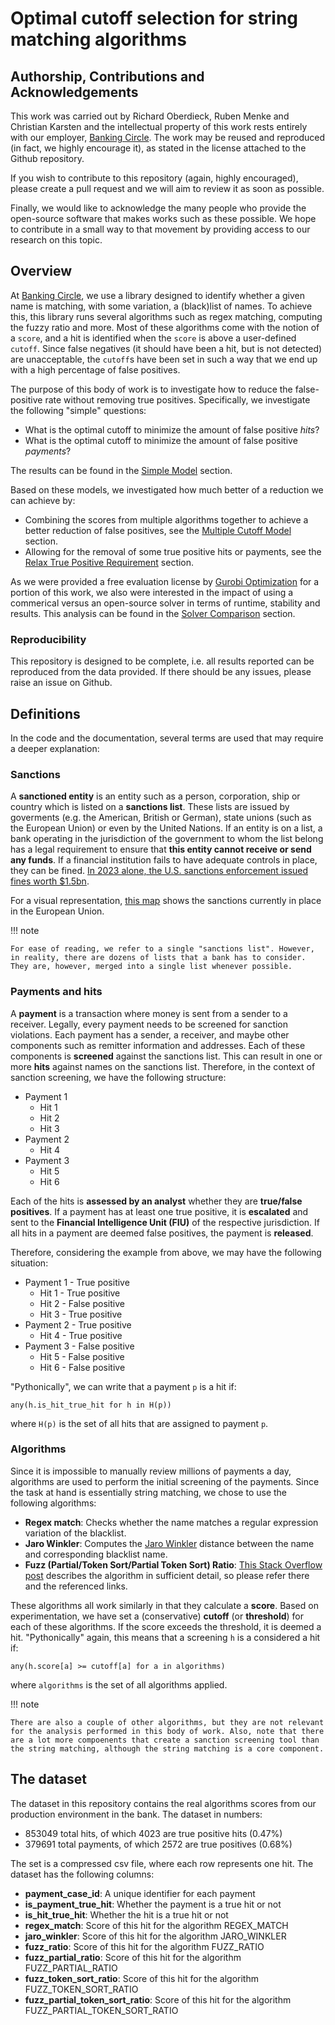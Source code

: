 # Optimal cutoff selection for string matching algorithms

## Authorship, Contributions and Acknowledgements

This work was carried out by Richard Oberdieck, Ruben Menke and Christian Karsten and the intellectual property of this work rests entirely with our employer, [Banking Circle](https://www.bankingcircle.com/). The work may be reused and reproduced (in fact, we highly encourage it), as stated in the license attached to the Github repository.

If you wish to contribute to this repository (again, highly encouraged), please create a pull request and we will aim to review it as soon as possible.

Finally, we would like to acknowledge the many people who provide the open-source software that makes works such as these possible. We hope to contribute in a small way to that movement by providing access to our research on this topic.

## Overview

At [Banking Circle](https://www.bankingcircle.com/), we use a library designed to identify whether a given name is matching, with some variation, a (black)list of names. To achieve this, this library runs several algorithms such as regex matching, computing the fuzzy ratio and more. Most of these algorithms come with the notion of a `score`, and a hit is identified when the `score` is above a user-defined `cutoff`. Since false negatives (it should have been a hit, but is not detected) are unacceptable, the `cutoff`s have been set in such a way that we end up with a high percentage of false positives.

The purpose of this body of work is to investigate how to reduce the false-positive rate without removing true positives. Specifically, we investigate the following "simple" questions:

- What is the optimal cutoff to minimize the amount of false positive *hits*?
- What is the optimal cutoff to minimize the amount of false positive *payments*?

The results can be found in the [Simple Model](simple_model.md) section.

Based on these models, we investigated how much better of a reduction we can achieve by:

- Combining the scores from multiple algorithms together to achieve a better reduction of false positives, see the [Multiple Cutoff Model](multiple_cutoff_model.md) section.
- Allowing for the removal of some true positive hits or payments, see the [Relax True Positive Requirement](relax-the-true-positive-requirement.md) section.

As we were provided a free evaluation license by [Gurobi Optimization](https://gurobi.com) for a portion of this work, we also were interested in the impact of using a commerical versus an open-source solver in terms of runtime, stability and results. This analysis can be found in the [Solver Comparison](solver-comparisons.md) section.

### Reproducibility
This repository is designed to be complete, i.e. all results reported can be reproduced from the data provided. If there should be any issues, please raise an issue on Github.

## Definitions

In the code and the documentation, several terms are used that may require a deeper explanation:

### Sanctions

A **sanctioned entity** is an entity such as a person, corporation, ship or country which is listed on a **sanctions list**. These lists are issued by goverments (e.g. the American, British or German), state unions (such as the European Union) or even by the United Nations. If an entity is on a list, a bank operating in the jurisdiction of the government to whom the list belong has a legal requirement to ensure that **this entity cannot receive or send any funds**. If a financial institution fails to have adequate controls in place, they can be fined. [In 2023 alone, the U.S. sanctions enforcement issued fines worth $1.5bn](https://www.mofo.com/resources/insights/240304-us-sanctions-enforcement-2023-trends).

For a visual representation, [this map](https://www.sanctionsmap.eu/#/main) shows the sanctions currently in place in the European Union.

!!! note

    For ease of reading, we refer to a single "sanctions list". However, in reality, there are dozens of lists that a bank has to consider. They are, however, merged into a single list whenever possible.

### Payments and hits

A **payment** is a transaction where money is sent from a sender to a receiver. Legally, every payment needs to be screened for sanction violations. Each payment has a sender, a receiver, and maybe other components such as remitter information and addresses. Each of these components is **screened** against the sanctions list. This can result in one or more **hits** against names on the sanctions list. Therefore, in the context of sanction screening, we have the following structure:

- Payment 1
    - Hit 1
    - Hit 2
    - Hit 3
- Payment 2
    - Hit 4
- Payment 3
    - Hit 5
    - Hit 6

Each of the hits is **assessed by an analyst** whether they are **true/false positives**. If a payment has at least one true positive, it is **escalated** and sent to the **Financial Intelligence Unit (FIU)** of the respective jurisdiction. If all hits in a payment are deemed false positives, the payment is **released**.

Therefore, considering the example from above, we may have the following situation:

- Payment 1 - True positive
    - Hit 1 - True positive
    - Hit 2 - False positive
    - Hit 3 - True positive
- Payment 2 - True positive
    - Hit 4 - True positive
- Payment 3 - False positive
    - Hit 5 - False positive
    - Hit 6 - False positive

"Pythonically", we can write that a payment `p` is a hit if:

```
any(h.is_hit_true_hit for h in H(p))
```

where `H(p)` is the set of all hits that are assigned to payment `p`.

### Algorithms

Since it is impossible to manually review millions of payments a day, algorithms are used to perform the initial screening of the payments. Since the task at hand is essentially string matching, we chose to use the following algorithms:

- **Regex match**: Checks whether the name matches a regular expression variation of the blacklist.
- **Jaro Winkler**: Computes the [Jaro Winkler](https://en.wikipedia.org/wiki/Jaro%E2%80%93Winkler_distance) distance between the name and corresponding blacklist name.
- **Fuzz (Partial/Token Sort/Partial Token Sort) Ratio**: [This Stack Overflow post](https://stackoverflow.com/questions/31806695/when-to-use-which-fuzz-function-to-compare-2-strings) describes the algorithm in sufficient detail, so please refer there and the referenced links.

These algorithms all work similarly in that they calculate a **score**. Based on experimentation, we have set a (conservative) **cutoff** (or **threshold**) for each of these algorithms. If the score exceeds the threshold, it is deemed a hit. "Pythonically" again, this means that a screening `h` is a considered a hit if:

```
any(h.score[a] >= cutoff[a] for a in algorithms)
```

where `algorithms` is the set of all algorithms applied.

!!! note

    There are also a couple of other algorithms, but they are not relevant for the analysis performed in this body of work. Also, note that there are a lot more compoenents that create a sanction screening tool than the string matching, although the string matching is a core component.

## The dataset

The dataset in this repository contains the real algorithms scores from our production environment in the bank. The dataset in numbers:

- 853049 total hits, of which 4023 are true positive hits (0.47%)
- 379691 total payments, of which 2572 are true positives (0.68%)

The set is a compressed csv file, where each row represents one hit. The dataset has the following columns:

- **payment_case_id**: A unique identifier for each payment
- **is_payment_true_hit**: Whether the payment is a true hit or not
- **is_hit_true_hit**: Whether the hit is a true hit or not
- **regex_match**: Score of this hit for the algorithm REGEX_MATCH
- **jaro_winkler**: Score of this hit for the algorithm JARO_WINKLER
- **fuzz_ratio**: Score of this hit for the algorithm FUZZ_RATIO
- **fuzz_partial_ratio**: Score of this hit for the algorithm FUZZ_PARTIAL_RATIO
- **fuzz_token_sort_ratio**: Score of this hit for the algorithm FUZZ_TOKEN_SORT_RATIO
- **fuzz_partial_token_sort_ratio**: Score of this hit for the algorithm FUZZ_PARTIAL_TOKEN_SORT_RATIO
